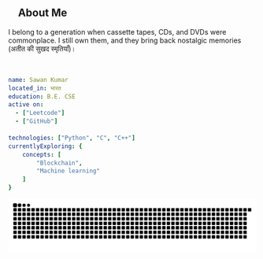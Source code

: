 ## &nbsp; &nbsp; **About Me**

I belong to a generation when cassette tapes, CDs, and DVDs were commonplace. I still own them, and they bring back nostalgic memories (अतीत की सुखद स्मृतियाँ)।

<br>

```yaml
name: Sawan Kumar
located_in: भारत
education: B.E. CSE
active on: 
  - ["Leetcode"]
  - ["GitHub"]

technologies: ["Python", "C", "C++"]
currentlyExploring: {
    concepts: [
        "Blockchain",
        "Machine learning"
    ]
}
```

![snake gif](https://github.com/sawankumar/sawankumar/raw/output/github-contribution-grid-snake.svg)
